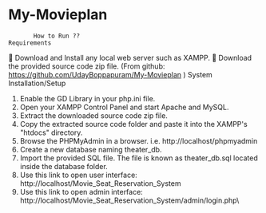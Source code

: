 # My-Movieplan
           How to Run ??
    Requirements
	Download and Install any local web server such as XAMPP.
	Download the provided source code zip file. (From github: https://github.com/UdayBoppapuram/My-Movieplan )
System Installation/Setup
1.	Enable the GD Library in your php.ini file.
2.	Open your XAMPP Control Panel and start Apache and MySQL.
3.	Extract the downloaded source code zip file.
4.	Copy the extracted source code folder and paste it into the XAMPP's "htdocs" directory.
5.	Browse the PHPMyAdmin in a browser. i.e. http://localhost/phpmyadmin
6.	Create a new database naming theater_db.
7.	Import the provided SQL file. The file is known as theater_db.sql located inside the database folder.
8.	 Use this link to open user interface: http://localhost/Movie_Seat_Reservation_System
9.	Use this link to open admin interface: http://localhost/Movie_Seat_Reservation_System/admin/login.php\






